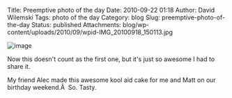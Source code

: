 Title: Preemptive photo of the day
Date: 2010-09-22 01:18
Author: David Wilemski
Tags: photo of the day
Category: blog
Slug: preemptive-photo-of-the-day
Status: published
Attachments: blog/wp-content/uploads/2010/09/wpid-IMG_20100918_150113.jpg

![image](http://oromis.davidwilemski.com/blog/wp-content/uploads/2010/09/wpid-IMG_20100918_150113.jpg)

Now this doesn't count as the first one, but it's just so awesome I had
to share it.  
  
My friend Alec made this awesome kool aid cake for me and Matt on our
birthday weekend.Â  So. Tasty.
